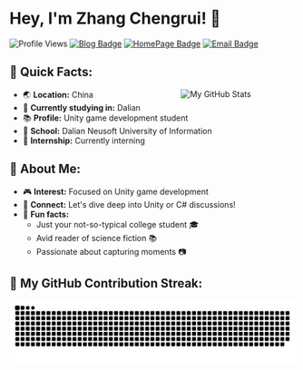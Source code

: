 # Hey, I'm Zhang Chengrui! 👋

![Profile Views](https://komarev.com/ghpvc/?username=cr-zhichen&color=lightgrey&style=flat-square)
[![Blog Badge](https://img.shields.io/badge/Blog-ccrui.cn-orange?style=flat-square)](https://blog.ccrui.cn/)
[![HomePage Badge](https://img.shields.io/badge/HomePage-i.ccrui.cn-blue?style=flat-square)](https://i.ccrui.cn/)
[![Email Badge](https://img.shields.io/badge/Email-ccrui@ccrui.cn-Green?style=flat-square&logo=Gmail&logoColor=white&link=mailto:zg.chengrui@foxmail.com)](mailto:ccrui@ccrui.cn)

## 📌 Quick Facts:

<img src="https://github-readme-stats.vercel.app/api?username=cr-zhichen&show_icons=true" alt="My GitHub Stats" height="" align="right" width="40%" />

- 🌏 **Location:** China
- 🏢 **Currently studying in:** Dalian
- 📚 **Profile:** Unity game development student
- 🏫 **School:** Dalian Neusoft University of Information
- 💼 **Internship:** Currently interning 


## 🌟 About Me:

- 🎮 **Interest:** Focused on Unity game development
- 💬 **Connect:** Let's dive deep into Unity or C# discussions!
- 🚀 **Fun facts:** 
  - Just your not-so-typical college student 🎓
  - Avid reader of science fiction 📚
  - Passionate about capturing moments 📷

## 🎨 My GitHub Contribution Streak:

<picture align="center">
  <source media="(prefers-color-scheme: dark)" srcset="https://raw.githubusercontent.com/cr-zhichen/cr-zhichen/output/github-contribution-grid-snake-dark.svg">
  <source media="(prefers-color-scheme: light)" srcset="https://raw.githubusercontent.com/cr-zhichen/cr-zhichen/output/github-contribution-grid-snake.svg">
  <img alt="GitHub contribution grid snake animation" src="https://raw.githubusercontent.com/cr-zhichen/cr-zhichen/output/github-contribution-grid-snake.svg">
</picture>
